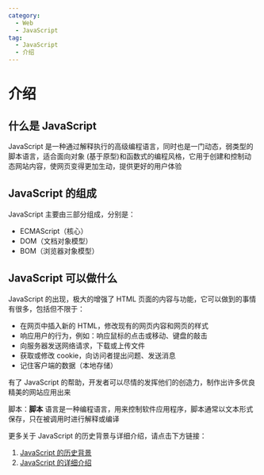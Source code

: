```yaml
---
category:
  - Web
  - JavaScript
tag:
  - JavaScript
  - 介绍
---
```


# 介绍

## 什么是 JavaScript
JavaScript 是一种通过解释执行的高级编程语言，同时也是一门动态，弱类型的脚本语言，适合面向对象 (基于原型)和函数式的编程风格，它用于创建和控制动态网站内容，使网页变得更加生动，提供更好的用户体验
## JavaScript 的组成
JavaScript 主要由三部分组成，分别是：
* ECMAScript（核心） 
* DOM（文档对象模型）
* BOM（浏览器对象模型）

## JavaScript 可以做什么
JavaScript 的出现，极大的增强了 HTML 页面的内容与功能，它可以做到的事情有很多，包括但不限于：
* 在网页中插入新的 HTML，修改现有的网页内容和网页的样式
* 响应用户的行为，例如：响应鼠标的点击或移动、键盘的敲击
* 向服务器发送网络请求，下载或上传文件
* 获取或修改 cookie，向访问者提出问题、发送消息
* 记住客户端的数据（本地存储）

有了 JavaScript 的帮助，开发者可以尽情的发挥他们的创造力，制作出许多优良精美的网站应用出来
  
<Minfo>

脚本：**脚本** 语言是一种编程语言，用来控制软件应用程序，脚本通常以文本形式保存，只在被调用时进行解释或编译

</Minfo>

<Minfo>

更多关于 JavaScript 的历史背景与详细介绍，请点击下方链接：
1. [JavaScript 的历史背景][JS-history]
2. [JavaScript 的详细介绍][JS-introduce]

</Minfo>

[JS-history]: https://javascript.ruanyifeng.com/introduction/history.html
[JS-introduce]: https://developer.mozilla.org/zh-CN/docs/Learn/JavaScript/First_steps